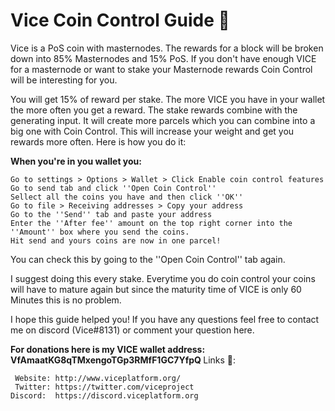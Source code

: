 # Vice Coin Control Guide 🍏

Vice is a PoS coin with masternodes. The rewards for a block will be broken down into 85% Masternodes and 15% PoS. If you don't have enough VICE for a masternode or want to stake your Masternode rewards Coin Control will be interesting for you.

You will get 15% of reward per stake. The more VICE you have in your wallet the more often you get a reward.  The stake rewards combine with the generating input. It will create more parcels which you can combine into a big one with Coin Control. This will increase your weight and get you rewards more often. Here is how you do it:

<b>When you're in you wallet you:</b>

    Go to settings > Options > Wallet > Click Enable coin control features
    Go to send tab and click ''Open Coin Control''
    Sellect all the coins you have and then click ''OK''
    Go to file > Receiving addresses > Copy your address 
    Go to the ''Send'' tab and paste your address
    Enter the ''After fee'' amount on the top right corner into the ''Amount'' box where you send the coins.
    Hit send and yours coins are now in one parcel!

You can check this by going to the ''Open Coin Control'' tab again. 

I suggest doing this every stake. Everytime you do coin control your coins will have to mature again but since the maturity time of VICE is only 60 Minutes this is no problem.

I hope this guide helped you! If you have any questions feel free to contact me on discord (Vice#8131) or comment your question here.

<b>For donations here is my VICE wallet address: VfAmaatKG8qTMxengoTGp3RMfF1GC7YfpQ </b>
Links 🔗:

     Website: http://www.viceplatform.org/ 
     Twitter: https://twitter.com/viceproject 
    Discord:  https://discord.viceplatform.org
